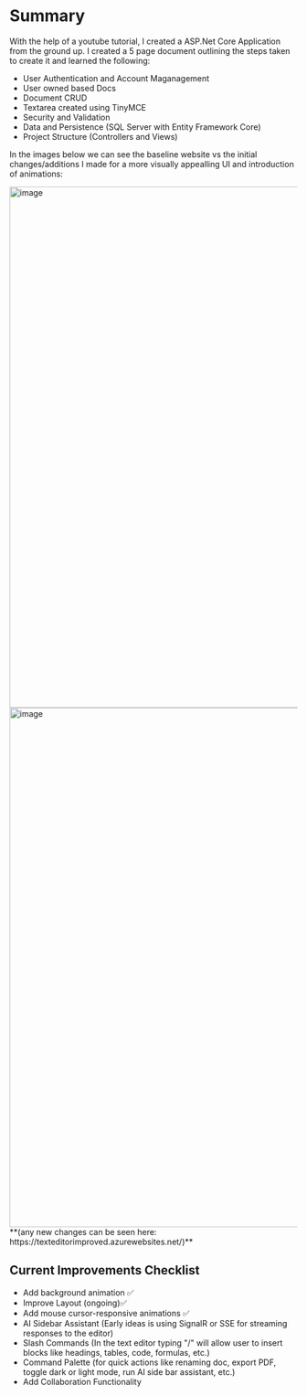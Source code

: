 # Summary
With the help of a youtube tutorial, I created a ASP.Net Core Application from the ground up. I created a 5 page document outlining the steps taken to create it and learned the following:
- User Authentication and Account Maganagement
- User owned based Docs
- Document CRUD
- Textarea created using TinyMCE
- Security and Validation
- Data and Persistence (SQL Server with Entity Framework Core)
- Project Structure (Controllers and Views)

In the images below we can see the baseline website vs the initial changes/additions I made for a more visually appealling UI and introduction of animations:

<img width="1918" height="912" alt="image" src="https://github.com/user-attachments/assets/8defc8e4-d7c8-45ac-9e58-3699c508b2e2" />
<img width="1914" height="909" alt="image" src="https://github.com/user-attachments/assets/0adaf92f-0459-4716-bc0e-5d4853fae2e0" />
**(any new changes can be seen here: https://texteditorimproved.azurewebsites.net/)**

## Current Improvements Checklist
- Add background animation ✅
- Improve Layout (ongoing)✅
- Add mouse cursor-responsive animations ✅
- AI Sidebar Assistant (Early ideas is using SignalR or SSE for streaming responses to the editor)
- Slash Commands (In the text editor typing "/" will allow user to insert blocks like headings, tables, code, formulas, etc.)
- Command Palette (for quick actions like renaming doc, export PDF, toggle dark or light mode, run AI side bar assistant, etc.)
- Add Collaboration Functionality

